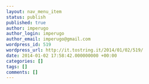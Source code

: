 ```yaml
---
layout: nav_menu_item
status: publish
published: true
author: imperugo
author_login: imperugo
author_email: imperugo@gmail.com
wordpress_id: 519
wordpress_url: http://it.tostring.it/2014/01/02/519/
date: 2014-01-02 17:58:42.000000000 +00:00
categories: []
tags: []
comments: []
---
```

 
